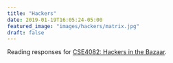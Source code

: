```yaml
---
title: "Hackers"
date: 2019-01-19T16:05:24-05:00
featured_image: "images/hackers/matrix.jpg"
draft: false
---
```

Reading responses for [CSE4082: Hackers in the Bazaar](https://www3.nd.edu/~pbui/teaching/cse.40842.sp19/).
